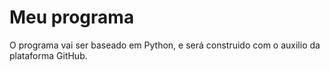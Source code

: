 # Meu programa

O programa vai ser baseado em Python, e será construido com o auxilio da plataforma GitHub.